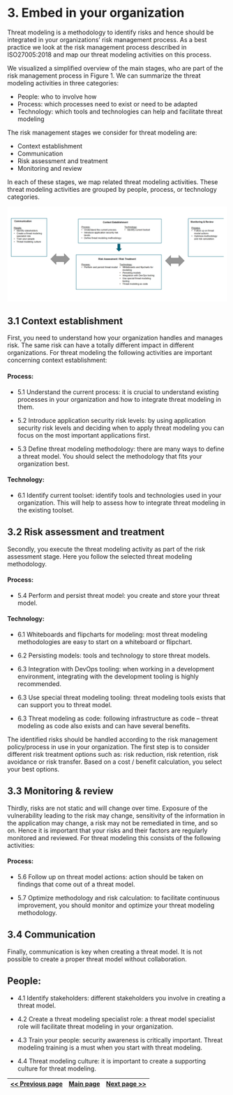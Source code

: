 # 3. Embed in your organization

Threat modeling is a methodology to identify risks and hence should be integrated in your organizations’ risk management process. As a best practice we look at the risk management process described in ISO27005:2018 and map our threat modeling activities on this process.

We visualized a simplified overview of the main stages, who are part of the risk management process in Figure 1. We can summarize the threat modeling activities in three categories:

* People: who to involve how
* Process: which processes need to exist or need to be adapted
* Technology: which tools and technologies can help and facilitate threat modeling

The risk management stages we consider for threat modeling are:

* Context establishment
* Communication
* Risk assessment and treatment
* Monitoring and review

In each of these stages, we map related threat modeling activities. These threat modeling activities are grouped by people, process, or technology categories.

![alt text](../img/ppt_iso27005.png)

## 3.1 Context establishment

First, you need to understand how your organization handles and manages risk. The same risk can have a totally different impact in different organizations. For threat modeling the following activities are important concerning context establishment:

#### **Process**:
* 5.1  Understand the current process: it is crucial to understand existing processes in your organization and how to integrate threat modeling in them.

* 5.2  Introduce application security risk levels: by using application security risk levels and deciding when to apply threat modeling you can focus on the most important applications first. 

* 5.3 Define threat modeling methodology: there are many ways to define a threat model. You should select the methodology that fits your organization best. 

#### **Technology**:
*	6.1 Identify current toolset: identify tools and technologies used in your organization. This will help to assess how to integrate threat modeling in the existing toolset.

## 3.2	Risk assessment and treatment

Secondly, you execute the threat modeling activity as part of the risk assessment stage. Here you follow the selected threat modeling methodology.

#### **Process**:
*	5.4  Perform and persist threat model: you create and store your threat model.

#### **Technology**:
*	6.1 Whiteboards and flipcharts for modeling: most threat modeling methodologies are easy to start on a whiteboard or flipchart.

*	6.2  Persisting models: tools and technology to store threat models.

*	6.3  Integration with DevOps tooling: when working in a development environment, integrating with the development tooling is highly recommended.

*	6.3  Use special threat modeling tooling: threat modeling tools exists that can support you to threat model.

*	6.3  Threat modeling as code: following infrastructure as code – threat modeling as code also exists and can have several benefits.

The identified risks should be handled according to the risk management policy/process in use in your organization. The first step is to consider different risk treatment options such as: risk reduction, risk retention, risk avoidance or risk transfer. Based on a cost / benefit calculation, you select your best options.

## 3.3 Monitoring & review

Thirdly, risks are not static and will change over time. Exposure of the vulnerability leading to the risk may change, sensitivity of the information in the application may change, a risk may not be remediated in time, and so on. Hence it is important that your risks and their factors are regularly monitored and reviewed. For threat modeling this consists of the following activities:

#### **Process**:
*	5.6  Follow up on threat model actions: action should be taken on findings that come out of a threat model. 

*	5.7  Optimize methodology and risk calculation: to facilitate continuous improvement, you should monitor and optimize your threat modeling methodology. 

## 3.4	Communication
Finally, communication is key when creating a threat model. It is not possible to create a proper threat model without collaboration.

## **People**:
*	4.1  Identify stakeholders: different stakeholders you involve in creating a threat model. 

*	4.2  Create a threat modeling specialist role: a threat model specialist role will facilitate threat modeling in your organization. 

*	4.3  Train your people: security awareness is critically important. Threat modeling training is a must when you start with threat modeling.

*	4.4  Threat modeling culture: it is important to create a supporting culture for threat modeling.

[<< Previous page](2.%20Get%20stakeholder%20buy-in.md) | [Main page](../README.md) | [Next page >>](4.%20Train%20your%20people%20to%20threat%20model.md)
| --- | --- | --- |


